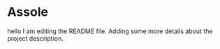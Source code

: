 # Assole
hello
I am editing the README file. Adding some more details about the project description.
